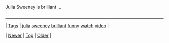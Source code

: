 <!--
title: Julia Sweeney is brilliant and funny! Must watch!
date: 2020-06-28T15:27:00.092Z
tags: julia, sweeney, brilliant, funny, watch, video
-->


Julia Sweeney is brilliant ...

<video controls="controls" autoplay="autoplay" src="http://youtu.be/OtIyx687ytk" type="video/mp4" width="0" height="0"></video>

<!--BOTTOM-POST-NAVIGATION-->
---

| [Tags](tags.md) | [julia](tag-julia.md) [sweeney](tag-sweeney.md) [brilliant](tag-brilliant.md) [funny](tag-funny.md) [watch](tag-watch.md) [video](tag-video.md) |

| [Newer](130458240178.md) | [Top](index.md) | [Older](130461383081.md) |